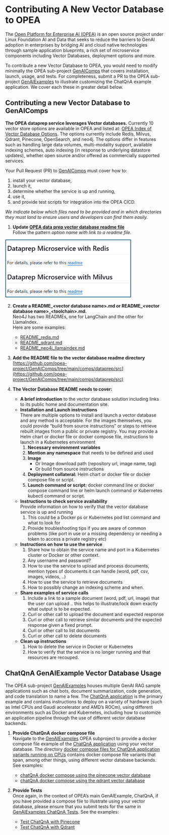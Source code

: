 # Contributing A New Vector Database to OPEA

The [Open Platform for Enterprise AI (OPEA)](https://opea.dev) is an open source project under Linux Foundation AI and Data that seeks to reduce the barriers to GenAI adoption in enterprises by bridging AI and cloud native technologies through sample application blueprints, a rich set of microservice components including Vector Databases, deployment options and more. 

To contribute a new Vector Database to OPEA, you would need to modify minimally the OPEA sub-project [GenAIComps](https://github.com/opea-project/GenAIComps) that covers installation, launch, usage, and tests. For  completeness, submit a PR to the OPEA sub-project [GenAIExamples](https://github.com/opea-project/GenAIExamples) to illustrate customizing the ChatQnA example application.  We cover each these in greater detail below.

## Contributing a new Vector Database to GenAIComps
**The OPEA dataprep service leverages Vector databases.**  Currently 10 vector store options are available in OPEA and listed at: [OPEA Index of Vector Database Options](https://github.com/opea-project/GenAIComps/tree/main/comps/dataprep). The options currently include Redis, Milvus, Qdrant, Pinecone, OpenSearch, and neo4j. The options differ in features such as  handling large data volumes, multi-modality support, available indexing schemes, auto indexing (in response to underlying  datastore updates), whether open source and/or offered as commercially supported services.

Your Pull Request (PR) to [GenAIComps](https://github.com/opea-project/GenAIComps) must cover how to:
1.	install your vector database,
2.	launch it, 
3.	determine whether the service is up and running, 
4.	use it, 
5.	and provide test scripts for integration into the OPEA CICD. 

*We indicate below which files need to be provided and in which directories they must land to ensure users and developers can find them easily.*

1.	**Update [OPEA data prep vector database readme file](https://github.com/opea-project/GenAIComps/tree/main/comps/dataprep#readme)**<br>
Follow the pattern *option name with link to a readme file.*  

![screenshot of Dataprep README](dataprep-fig1.png)

2.	**Create a README_\<vector database name\>.md or README_\<vector database name\>_\<toolchain\>.md.**<br>
Neo4J has two READMEs, one for LangChain and the other for LlamaIndex.<br>
Here are some examples:
    - [README_redis.md](https://github.com/opea-project/GenAIComps/blob/main/comps/dataprep/src/README_redis.md)
    - [README_qdrant.md](https://github.com/opea-project/GenAIComps/blob/main/comps/dataprep/src/README_qdrant.md)
    - [README_neo4j_llamaindex.md](https://github.com/opea-project/GenAIComps/blob/main/comps/dataprep/src/README_neo4j_llamaindex.md)

3.	**Add the README file to the  vector database readme directory**<br> [https://github.com/opea-project/GenAIComps/tree/main/comps/dataprep/src](https://github.com/opea-project/GenAIComps/tree/main/comps/dataprep/src)

4.	**The Vector Database README needs to cover:**
    -	**A brief introduction** to the vector database solution including links to its public home and documentation site.  
    -	**Installation and Launch instructions**<br> 
There are multiple options to install and launch a vector database and any method is acceptable. For the images themselves, you could provide “build from source instructions” or steps to retrieve rebuilt images from a public or private registry. You may provide a Helm chart or docker file or docker compose file, instructions to launch in a Kubernetes environment
        1.	**Necessary environment variables**
        2.	**Mention any namespace** that needs to be defined and used
        3.	**Image**
            - Or Image download path (repository url, image name, tag)
            - Or build from source instructions 
        4.	**Deployment collateral:** Helm chart or docker file or docker compose file or script.
        5.	**Launch command or script:** docker command line or docker compose command line or helm launch command or Kubernetes kubectl command  or script. 
    - **Instructions to check service availability**<br>
Provide information on how to verify that the vector database service is up and running
        1.	This could be a Docker ps  or Kubernetes pod list command and what to look for 
        2.	Provide troubleshooting tips if you are aware of common problems (like port in use or a missing dependency or needing a token to access a private registry etc)
    - **Instructions on how to use the service**<br> 
        1.	Share how to obtain the service name and port in a Kubernetes cluster or Docker or other context. 
        2.	Any username and password?
        3.	How to use the service to upload and process documents, mention types of documents it can handle (word, pdf, csv, images, videos, ..)
        4.	How to use the service to retrieve documents
        5.	How to possibly change an indexing scheme and when.
    - **Share examples of service calls**
        1.	Include a link to a sample document (word, pdf, url, image) that the user can upload .. this helps to illustrate/lock down exactly what output is to be expected.
        2.	Curl or other call to upload the document and expected response
        3.	Curl or other call to retrieve similar documents and the  expected response given a fixed prompt.
        4.	Curl or other call to list documents
        5.	Curl or other call to delete documents
    - **Clean up instructions**
        1.	How to delete the service in Docker or Kubernetes
        2.	How to verify that the service is no longer running and that resources are recouped. 

## ChatQnA GenAIExample Vector Database Usage 
The OPEA sub-project [GenAIExamples](https://github.com/opea-project/GenAIExamples) houses multiple GenAI RAG  sample applications such as chat bots, document summarization, code generation, and code translation to name a few. The [ChatQnA application](https://github.com/opea-project/GenAIExamples/tree/main/ChatQnA) is the primary example and contains instructions to deploy on a variety of hardware (such as Intel CPUs and Gaudi accelerator and AMD’s ROCm), using different environments such as Docker and Kubernetes, including how to customize an application pipeline through the use of different vector database backends.   
1. **Provide ChatQnA docker compose file**<br>
Navigate to the [GenAIExamples](https://github.com/opea-project/GenAIExamples) OPEA subproject to provide a docker compose file example of the [ChatQnA application](https://github.com/opea-project/GenAIExamples/tree/main/ChatQnA) using your vector database. The directory 
[docker compose files for ChatQnA application variants running on CPUs](https://github.com/opea-project/GenAIExamples/tree/main/ChatQnA/docker_compose/intel/cpu/xeon)  contains docker compose file variants that span, among other things, using different vector database backends. See examples:
    - [chatQnA docker compose using the pinecone vector database](https://github.com/opea-project/GenAIExamples/blob/main/ChatQnA/docker_compose/intel/cpu/xeon/compose_pinecone.yaml)
    - [chatQnA docker compose using the qdrant vector database](https://github.com/opea-project/GenAIExamples/blob/main/ChatQnA/docker_compose/intel/cpu/xeon/compose_qdrant.yaml)

2. **Provide Tests**<br>
Once again, in the context of OPEA’s main GenAIExample, ChatQnA, if you have provided a compose file to illustrate using your vector database, please ensure that you submit tests for the same in [GenAIExamples ChatQnA Tests](https://github.com/opea-project/GenAIExamples/tree/main/ChatQnA/tests). See the examples:
    - [Test ChatQnA with Pinecone](https://github.com/opea-project/GenAIExamples/blob/main/ChatQnA/tests/test_compose_pinecone_on_xeon.sh)
    - [Test ChatQnA with Qdrant](https://github.com/opea-project/GenAIExamples/blob/main/ChatQnA/tests/test_compose_qdrant_on_xeon.sh)


